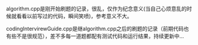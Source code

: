 algorithm.cpp是刚开始刷题的记录，很乱，仅作为纪念意义(当自己心烦意乱的时候就看看以前写过的代码，瞬间笑喷)，参考意义不大。

codingIntervirewGuide.cpp是继algorithm.cpp之后的刷题的记录（前期代码也有些不是很规范），差不多每一道题都配有测试代码和运行结果，持续更新中...
